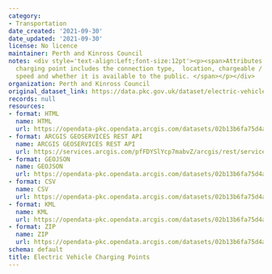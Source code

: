 ```yaml
---
category:
- Transportation
date_created: '2021-09-30'
date_updated: '2021-09-30'
license: No licence
maintainer: Perth and Kinross Council
notes: <div style='text-align:Left;font-size:12pt'><p><span>Attributes about each
  charging point includes the connection type,  location, chargeable / free, charging
  speed and whether it is available to the public. </span></p></div>
organization: Perth and Kinross Council
original_dataset_link: https://data.pkc.gov.uk/dataset/electric-vehicle-charging-points
records: null
resources:
- format: HTML
  name: HTML
  url: https://opendata-pkc.opendata.arcgis.com/datasets/02b13b6fa75d4ac4930ba595989fe40d_0
- format: ARCGIS GEOSERVICES REST API
  name: ARCGIS GEOSERVICES REST API
  url: https://services.arcgis.com/pfFDYSlYcp7mabvZ/arcgis/rest/services/Electric_Vehicle_Charging_Points_noAddress/FeatureServer/0
- format: GEOJSON
  name: GEOJSON
  url: https://opendata-pkc.opendata.arcgis.com/datasets/02b13b6fa75d4ac4930ba595989fe40d_0.geojson?outSR=%7B%22latestWkid%22%3A27700%2C%22wkid%22%3A27700%7D
- format: CSV
  name: CSV
  url: https://opendata-pkc.opendata.arcgis.com/datasets/02b13b6fa75d4ac4930ba595989fe40d_0.csv?outSR=%7B%22latestWkid%22%3A27700%2C%22wkid%22%3A27700%7D
- format: KML
  name: KML
  url: https://opendata-pkc.opendata.arcgis.com/datasets/02b13b6fa75d4ac4930ba595989fe40d_0.kml?outSR=%7B%22latestWkid%22%3A27700%2C%22wkid%22%3A27700%7D
- format: ZIP
  name: ZIP
  url: https://opendata-pkc.opendata.arcgis.com/datasets/02b13b6fa75d4ac4930ba595989fe40d_0.zip?outSR=%7B%22latestWkid%22%3A27700%2C%22wkid%22%3A27700%7D
schema: default
title: Electric Vehicle Charging Points
---
```


